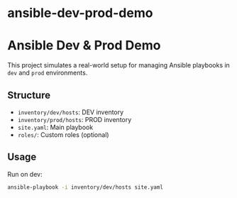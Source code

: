# ansible-dev-prod-demo

# Ansible Dev & Prod Demo

This project simulates a real-world setup for managing Ansible playbooks in `dev` and `prod` environments.

## Structure

- `inventory/dev/hosts`: DEV inventory
- `inventory/prod/hosts`: PROD inventory
- `site.yaml`: Main playbook
- `roles/`: Custom roles (optional)

## Usage

Run on dev:
```bash
ansible-playbook -i inventory/dev/hosts site.yaml
